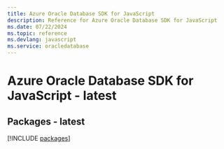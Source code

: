```yaml
---
title: Azure Oracle Database SDK for JavaScript
description: Reference for Azure Oracle Database SDK for JavaScript
ms.date: 07/22/2024
ms.topic: reference
ms.devlang: javascript
ms.service: oracledatabase
---
```

# Azure Oracle Database SDK for JavaScript - latest
## Packages - latest
[!INCLUDE [packages](oracle-database-index.md)]
